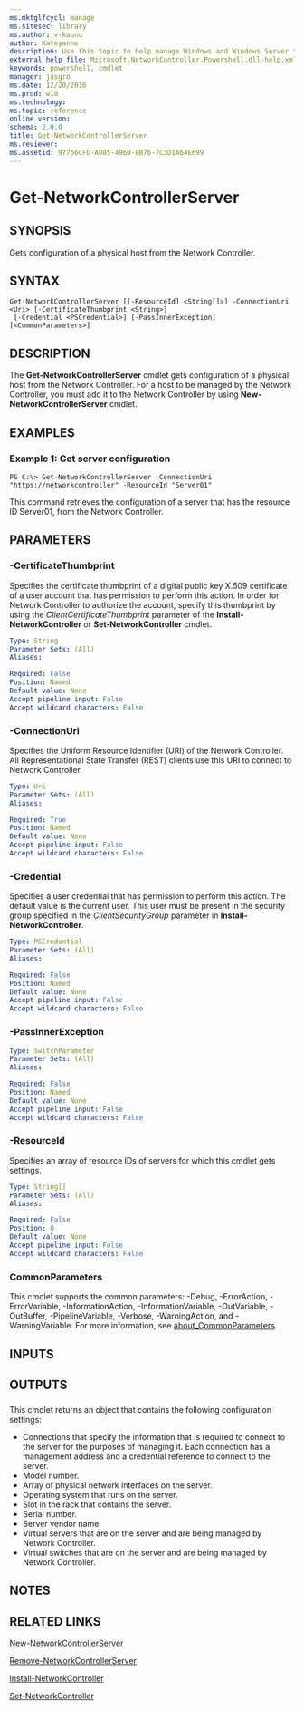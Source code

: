 ```yaml
---
ms.mktglfcycl: manage
ms.sitesec: library
ms.author: v-kaunu
author: Kateyanne
description: Use this topic to help manage Windows and Windows Server technologies with Windows PowerShell.
external help file: Microsoft.NetworkController.Powershell.dll-help.xml
keywords: powershell, cmdlet
manager: jasgro
ms.date: 12/20/2016
ms.prod: w10
ms.technology: 
ms.topic: reference
online version: 
schema: 2.0.0
title: Get-NetworkControllerServer
ms.reviewer:
ms.assetid: 97766CFD-A085-496B-8B76-7C3D1A64E699
---
```


# Get-NetworkControllerServer

## SYNOPSIS
Gets configuration of a physical host from the Network Controller.

## SYNTAX

```
Get-NetworkControllerServer [[-ResourceId] <String[]>] -ConnectionUri <Uri> [-CertificateThumbprint <String>]
 [-Credential <PSCredential>] [-PassInnerException] [<CommonParameters>]
```

## DESCRIPTION
The **Get-NetworkControllerServer** cmdlet gets configuration of a physical host from the Network Controller.
For a host to be managed by the Network Controller, you must add it to the Network Controller by using **New-NetworkControllerServer** cmdlet.

## EXAMPLES

### Example 1: Get server configuration
```
PS C:\> Get-NetworkControllerServer -ConnectionUri "https://networkcontroller" -ResourceId "Server01"
```

This command retrieves the configuration of a server that has the resource ID Server01, from the Network Controller.

## PARAMETERS

### -CertificateThumbprint
Specifies the certificate thumbprint of a digital public key X.509 certificate of a user account that has permission to perform this action.
In order for Network Controller to authorize the account, specify this thumbprint by using the *ClientCertificateThumbprint* parameter of the **Install-NetworkController** or **Set-NetworkController** cmdlet.

```yaml
Type: String
Parameter Sets: (All)
Aliases: 

Required: False
Position: Named
Default value: None
Accept pipeline input: False
Accept wildcard characters: False
```

### -ConnectionUri
Specifies the Uniform Resource Identifier (URI) of the Network Controller.
All Representational State Transfer (REST) clients use this URI to connect to Network Controller.

```yaml
Type: Uri
Parameter Sets: (All)
Aliases: 

Required: True
Position: Named
Default value: None
Accept pipeline input: False
Accept wildcard characters: False
```

### -Credential
Specifies a user credential that has permission to perform this action.
The default value is the current user.
This user must be present in the security group specified in the *ClientSecurityGroup* parameter in **Install-NetworkController**.

```yaml
Type: PSCredential
Parameter Sets: (All)
Aliases: 

Required: False
Position: Named
Default value: None
Accept pipeline input: False
Accept wildcard characters: False
```

### -PassInnerException


```yaml
Type: SwitchParameter
Parameter Sets: (All)
Aliases: 

Required: False
Position: Named
Default value: None
Accept pipeline input: False
Accept wildcard characters: False
```

### -ResourceId
Specifies an array of resource IDs of servers for which this cmdlet gets settings.

```yaml
Type: String[]
Parameter Sets: (All)
Aliases: 

Required: False
Position: 0
Default value: None
Accept pipeline input: False
Accept wildcard characters: False
```

### CommonParameters
This cmdlet supports the common parameters: -Debug, -ErrorAction, -ErrorVariable, -InformationAction, -InformationVariable, -OutVariable, -OutBuffer, -PipelineVariable, -Verbose, -WarningAction, and -WarningVariable. For more information, see [about_CommonParameters](https://go.microsoft.com/fwlink/?LinkID=113216).

## INPUTS

## OUTPUTS

###  
This cmdlet returns an object that contains the following configuration settings: 

- Connections that specify the information that is required to connect to the server for the purposes of managing it.
Each connection has a management address and a credential reference to connect to the server. 
- Model number. 
- Array of physical network interfaces on the server. 
- Operating system that runs on the server. 
- Slot in the rack that contains the server. 
- Serial number. 
- Server vendor name. 
- Virtual servers that are on the server and are being managed by Network Controller. 
- Virtual switches that are on the server and are being managed by Network Controller.

## NOTES

## RELATED LINKS

[New-NetworkControllerServer](./New-NetworkControllerServer.md)

[Remove-NetworkControllerServer](./Remove-NetworkControllerServer.md)

[Install-NetworkController](./Install-NetworkController.md)

[Set-NetworkController](./Set-NetworkController.md)

